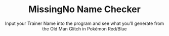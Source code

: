 ---
title: "MissingNo Name Checker"
subtitle: "Input your Trainer Name into the program and see what you'll generate from the Old Man Glitch in Pokémon Red/Blue"
info: "Small project that I worked on at the start of summer 2017, still a work in progress, but works for the most part."
weblink: "https://github.com/PsychoHacks/MissingNo-Name-Checker"
image: /img/projectInfo/MissingNo-Name-Checker/project.png
---